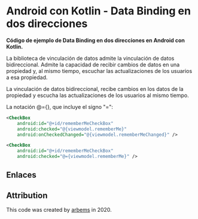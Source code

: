 # Android con Kotlin - Data Binding en dos direcciones

**Código de ejemplo de Data Binding en dos direcciones en Android con Kotlin.**

La biblioteca de vinculación de datos admite la vinculación de datos bidireccional. Admite la capacidad de recibir cambios de datos en una propiedad y, al mismo tiempo, escuchar las actualizaciones de los usuarios a esa propiedad.
  
La vinculación de datos bidireccional, recibe cambios en los datos de la propiedad y escucha las actualizaciones de los usuarios al mismo tiempo.

La notación @={}, que incluye el signo "=":
```xml
<CheckBox
    android:id="@+id/rememberMeCheckBox"
    android:checked="@{viewmodel.rememberMe}"
    android:onCheckedChanged="@{viewmodel.rememberMeChanged}" />
```
```xml
<CheckBox
    android:id="@+id/rememberMeCheckBox"
    android:checked="@={viewmodel.rememberMe}" />
```


## Enlaces

## Attribution

This code was created by [arbems](https://github.com/arbems) in 2020.


```xml
```
```kotlin
```
